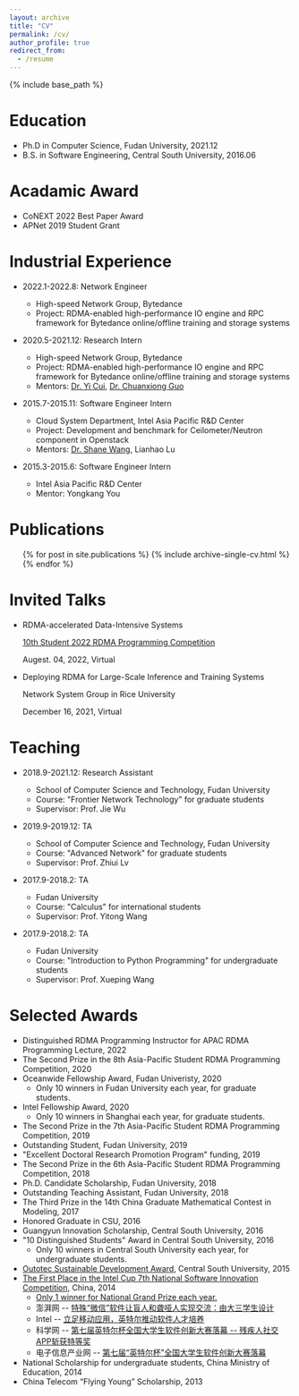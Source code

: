 ```yaml
---
layout: archive
title: "CV"
permalink: /cv/
author_profile: true
redirect_from:
  - /resume
---
```


{% include base_path %}

Education
======
* Ph.D in Computer Science, Fudan University, 2021.12
* B.S. in Software Engineering, Central South University, 2016.06

Acadamic Award
======
* CoNEXT 2022 Best Paper Award
* APNet 2019 Student Grant


Industrial Experience
======

* 2022.1-2022.8: Network Engineer
  * High-speed Network Group, Bytedance
  * Project: RDMA-enabled high-performance IO engine and RPC framework for Bytedance online/offline training and storage systems

* 2020.5-2021.12: Research Intern
  * High-speed Network Group, Bytedance
  * Project: RDMA-enabled high-performance IO engine and RPC framework for Bytedance online/offline training and storage systems
  * Mentors: [Dr. Yi Cui](https://scholar.google.com/citations?user=Yj8xxeAAAAAJ&hl=en), [Dr. Chuanxiong Guo](http://sysnetome.com/)


* 2015.7-2015.11: Software Engineer Intern
  * Cloud System Department, Intel Asia Pacific R&D Center
  * Project: Development and benchmark for Ceilometer/Neutron component in Openstack
  * Mentors: [Dr. Shane Wang](https://cn.linkedin.com/in/shane-wang-30629837), Lianhao Lu


* 2015.3-2015.6: Software Engineer Intern
  * Intel Asia Pacific R&D Center
  * Mentor: Yongkang You


Publications
======
  <ul>{% for post in site.publications %}
    {% include archive-single-cv.html %}
  {% endfor %}</ul>


Invited Talks
======

* RDMA-accelerated Data-Intensive Systems

  [10th Student 2022 RDMA Programming Competition](https://www.hpcadvisorycouncil.com/events/2022/rdma/agenda.php)

  Augest. 04, 2022, Virtual

* Deploying RDMA for Large-Scale Inference and Training Systems

  Network System Group in Rice University

  December 16, 2021, Virtual 

Teaching
======

* 2018.9-2021.12: Research Assistant
  * School of Computer Science and Technology, Fudan University
  * Course: "Frontier Network Technology" for graduate students
  * Supervisor: Prof. Jie Wu


* 2019.9-2019.12: TA
  * School of Computer Science and Technology, Fudan University
  * Course: "Advanced Network" for graduate students
  * Supervisor: Prof. Zhiui Lv


* 2017.9-2018.2: TA
  * Fudan University
  * Course: "Calculus" for international students
  * Supervisor: Prof. Yitong Wang


* 2017.9-2018.2: TA
  * Fudan University
  * Course: "Introduction to Python Programming" for undergraduate students
  * Supervisor: Prof. Xueping Wang  


  

Selected Awards
======
- Distinguished RDMA Programming Instructor for APAC RDMA Programming Lecture, 2022
- The Second Prize in the 8th Asia-Pacific Student RDMA Programming Competition, 2020
- Oceanwide Fellowship Award, Fudan Univeristy, 2020
  - Only 10 winners in Fudan University each year, for graduate students.
- Intel Fellowship Award, 2020
  - Only 10 winners in Shanghai each year, for graduate students.
- The Second Prize in the 7th Asia-Pacific Student RDMA Programming Competition, 2019
- Outstanding Student, Fudan University, 2019 
- "Excellent Doctoral Research Promotion Program" funding, 2019
- The Second Prize in the 6th Asia-Pacific Student RDMA Programming Competition, 2018
- Ph.D. Candidate Scholarship, Fudan University, 2018
- Outstanding Teaching Assistant, Fudan University, 2018
- The Third Prize in the 14th China Graduate Mathematical Contest in Modeling, 2017
- Honored Graduate in CSU, 2016
- Guangyun Innovation Scholarship, Central South University, 2016
- "10 Distinguished Students" Award in Central South University, 2016
  - Only 10 winners in Central South University each year, for undergraduate students.
- [Outotec Sustainable Development Award](https://news.csu.edu.cn/info/1003/121481.htm), Central South University, 2015
- [The First Place in the Intel Cup 7th National Software Innovation Competition](https://news.csu.edu.cn/info/1002/65771.htm), China, 2014
  - [Only 1 winner for National Grand Prize each year.](https://news.csu.edu.cn/info/1002/65779.htm)
  - 澎湃网 -- [特殊“微信”软件让盲人和聋哑人实现交流：由大三学生设计](https://www.thepaper.cn/newsDetail_forward_1279690)
  - Intel -- [立足移动应用，英特尔推动软件人才培养](https://newsroom.intel.cn/wp-content/uploads/sites/2/PR_Nov19_2014_01.pdf)
  - 科学网 -- [第七届英特尔杯全国大学生软件创新大赛落幕 -- 残疾人社交APP斩获特等奖](https://news.sciencenet.cn/htmlnews/2014/11/307371.shtm)
  - 电子信息产业网 -- [第七届“英特尔杯”全国大学生软件创新大赛落幕](http://www.cena.com.cn/ai/20141118/58915.html)
- National Scholarship for undergraduate students, China Ministry of Education, 2014
- China Telecom “Flying Young” Scholarship, 2013

<!-- - Merit Prize in the 2nd Asia Pacific HPC-AI Competition, 2019 -->


<!-- Talks
======
  <ul>{% for post in site.talks %}
    {% include archive-single-talk-cv.html %}
  {% endfor %}</ul>
   -->


<!-- Teaching
======
  <ul>{% for post in site.teaching %}
    {% include archive-single-cv.html %}
  {% endfor %}</ul> -->


  
<!-- Service and leadership
======
* Currently signed in to 43 different slack teams -->
